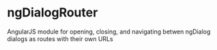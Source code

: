 # ngDialogRouter
AngularJS module for opening, closing, and navigating betwen ngDialog dialogs as routes with their own URLs
